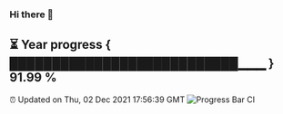 ### Hi there 👋
⏳ Year progress { ███████████████████████████▁▁▁ } 91.99 %
---
⏰ Updated on Thu, 02 Dec 2021 17:56:39 GMT
![Progress Bar CI](https://github.com/liununu/liununu/workflows/Progress%20Bar%20CI/badge.svg)
